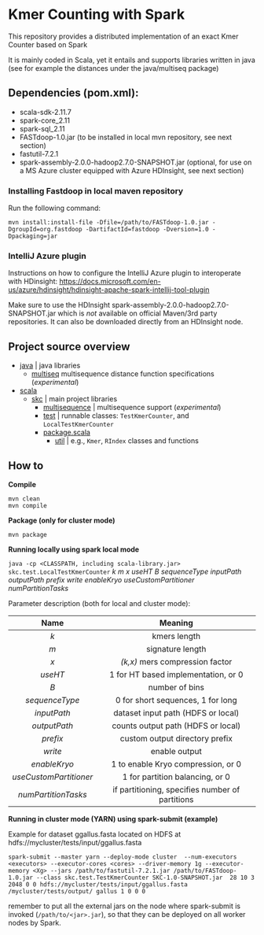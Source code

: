 # Kmer Counting with Spark
This repository provides a distributed implementation of an exact Kmer Counter based on Spark

It is mainly coded in Scala, yet it entails and supports libraries written in java (see for example the distances under the java/multiseq package)

## Dependencies (pom.xml):
- scala-sdk-2.11.7
- spark-core_2.11
- spark-sql_2.11
- FASTdoop-1.0.jar (to be installed in local mvn repository, see next section)
- fastutil-7.2.1
- spark-assembly-2.0.0-hadoop2.7.0-SNAPSHOT.jar (optional, for use on a MS Azure cluster equipped with Azure HDInsight, see next section)


### Installing Fastdoop in local maven repository ###
Run the following command:
```
mvn install:install-file -Dfile=/path/to/FASTdoop-1.0.jar -DgroupId=org.fastdoop -DartifactId=fastdoop -Dversion=1.0 -Dpackaging=jar
```


### IntelliJ Azure plugin ###

Instructions on how to configure the IntelliJ Azure plugin to interoperate with HDinsight:
https://docs.microsoft.com/en-us/azure/hdinsight/hdinsight-apache-spark-intellij-tool-plugin

Make sure to use the HDInsight spark-assembly-2.0.0-hadoop2.7.0-SNAPSHOT.jar which is *not*
available on official Maven/3rd party repositories.
It can also be downloaded directly from an HDInsight node.


## Project source overview ##

 
* [java](./src/java) | java libraries
    * [multiseq](./src/java/multiseq) multisequence distance function specifications (_experimental_)
* [scala](./src/scala) 
    * [skc](./src/scala/skc) | main project libraries
        * [multisequence](./src/scala/skc/multisequence) | multisequence support (_experimental_)
        * [test](./src/scala/skc/test) | runnable classes: `TestKmerCounter`, and `LocalTestKmerCounter`
        * [package.scala](./src/scala/skc/package.scala)
            * [util](./src/scala/skc/package.scala.util) | e.g., `Kmer`, `RIndex` classes and functions


## How to ##

**Compile**
```
mvn clean
mvn compile
```

**Package (only for cluster mode)**
```
mvn package
```

**Running locally using spark local mode**

`java -cp <CLASSPATH, including scala-library.jar> skc.test.LocalTestKmerCounter` _k m x useHT B sequenceType inputPath outputPath prefix write enableKryo useCustomPartitioner numPartitionTasks_

Parameter description (both for local and cluster mode):

| Name        | Meaning  |
| :-------------: |:-------------:|
|_k_ | kmers length|
|_m_ | signature length|
|_x_| _(k,x)_ mers compression factor|
|_useHT_ | 1 for HT based implementation, or 0|
|_B_| number of bins|
|_sequenceType_| 0 for short sequences, 1 for long|
|_inputPath_| dataset input path (HDFS or local)|
|_outputPath_| counts output path (HDFS or local)|
|_prefix_|custom output directory prefix|
|_write_| enable output|
|_enableKryo_| 1 to enable Kryo compression, or 0|
|_useCustomPartitioner_| 1 for partition balancing, or 0|
|_numPartitionTasks_| if partitioning, specifies number of partitions|


**Running in cluster mode (YARN) using spark-submit (example)**

Example for dataset ggallus.fasta located on HDFS at hdfs://mycluster/tests/input/ggallus.fasta

```
spark-submit --master yarn --deploy-mode cluster  --num-executors <executors> --executor-cores <cores> --driver-memory 1g --executor-memory <Xg> --jars /path/to/fastutil-7.2.1.jar /path/to/FASTdoop-1.0.jar --class skc.test.TestKmerCounter SKC-1.0-SNAPSHOT.jar  28 10 3 2048 0 0 hdfs://mycluster/tests/input/ggallus.fasta /mycluster/tests/output/ gallus 1 0 0 0

```

remember to put all the external jars on the node where spark-submit is invoked (`/path/to/<jar>.jar`), so that they can be deployed on all worker nodes by Spark.
